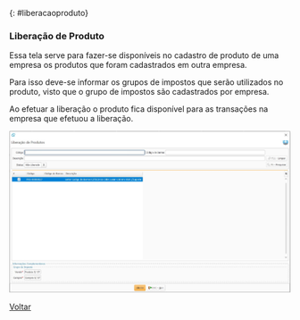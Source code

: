 

{: #liberacaoproduto}

### Liberação de Produto

Essa tela serve para fazer-se disponíveis no cadastro de produto de uma empresa os produtos que foram cadastrados em outra empresa.

Para isso deve-se informar os grupos de impostos que serão utilizados no produto, visto que o grupo de impostos são cadastrados por empresa.

Ao efetuar a liberação o produto fica disponível para as transações na empresa que efetuou a liberação.

![](images/estoque_liberacao_produto.jpg)



[Voltar](estoque.md#estoque)

